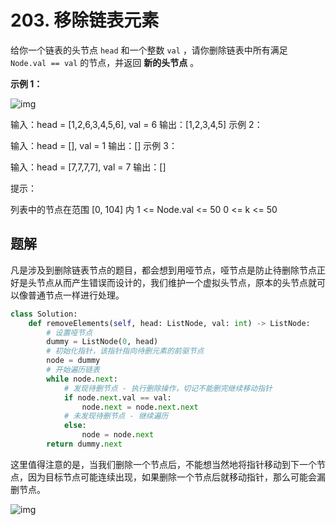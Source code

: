 # 203. 移除链表元素

给你一个链表的头节点 `head` 和一个整数 `val` ，请你删除链表中所有满足 `Node.val == val` 的节点，并返回 **新的头节点** 。

 

**示例 1：**

![img](https://assets.leetcode.com/uploads/2021/03/06/removelinked-list.jpg)

输入：head = [1,2,6,3,4,5,6], val = 6
输出：[1,2,3,4,5]
示例 2：

输入：head = [], val = 1
输出：[]
示例 3：

输入：head = [7,7,7,7], val = 7
输出：[]


提示：

列表中的节点在范围 [0, 104] 内
1 <= Node.val <= 50
0 <= k <= 50

## 题解

凡是涉及到删除链表节点的题目，都会想到用哑节点，哑节点是防止待删除节点正好是头节点从而产生错误而设计的，我们维护一个虚拟头节点，原本的头节点就可以像普通节点一样进行处理。

```python
class Solution:
    def removeElements(self, head: ListNode, val: int) -> ListNode:
        # 设置哑节点
        dummy = ListNode(0, head)
        # 初始化指针，该指针指向待删元素的前驱节点
        node = dummy
        # 开始遍历链表
        while node.next:
            # 发现待删节点 - 执行删除操作，切记不能删完继续移动指针
            if node.next.val == val:
                node.next = node.next.next
            # 未发现待删节点 - 继续遍历
            else:
                node = node.next
        return dummy.next
```

这里值得注意的是，当我们删除一个节点后，不能想当然地将指针移动到下一个节点，因为目标节点可能连续出现，如果删除一个节点后就移动指针，那么可能会漏删节点。

![img](http://m.qpic.cn/psc?/V512TBad4bullY3gMXFZ1Dt1de1dRK6b/ruAMsa53pVQWN7FLK88i5mfYj*phRwb6tO3BQ9gHWcOedOmZgolxW138BKDx23QcJIeli*cdXK8XdIQjTcLic4T.Gdk7KZGJLch46FzTrCA!/mnull&bo=FAJ7AAAAAAADB08!&rf=photolist&t=5)

